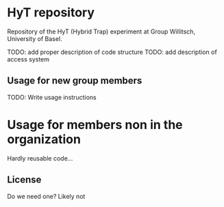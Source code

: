 # HyT repository

Repository of the HyT (Hybrid Trap) experiment at Group Willitsch, University of Basel.

TODO: add proper description of code structure
TODO: add description of access system

## Usage for new group members

TODO: Write usage instructions


# Usage for members non in the organization
Hardly reusable code... 

## License
Do we need one? Likely not
